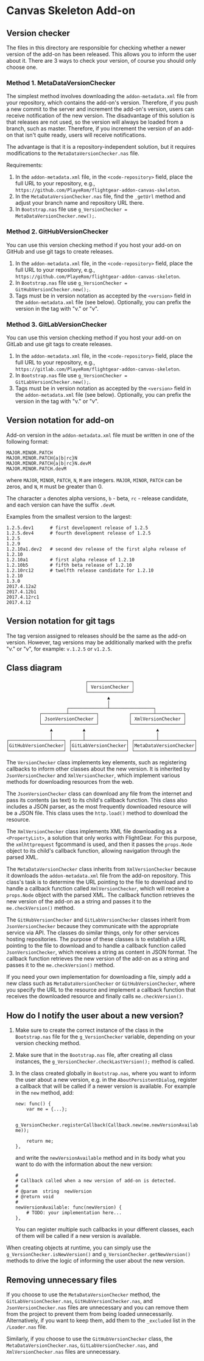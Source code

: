 Canvas Skeleton Add-on
======================

## Version checker

The files in this directory are responsible for checking whether a newer version of the add-on has been released. This allows you to inform the user about it. There are 3 ways to check your version, of course you should only choose one.

### Method 1. MetaDataVersionChecker

The simplest method involves downloading the `addon-metadata.xml` file from your repository, which contains the add-on's version. Therefore, if you push a new commit to the server and increment the add-on's version, users can receive notification of the new version. The disadvantage of this solution is that releases are not used, so the version will always be loaded from a branch, such as master. Therefore, if you increment the version of an add-on that isn't quite ready, users will receive notifications.

The advantage is that it is a repository-independent solution, but it requires modifications to the `MetaDataVersionChecker.nas` file.

Requirements:

1. In the `addon-metadata.xml` file, in the `<code-repository>` field, place the full URL to your repository, e.g., `https://github.com/PlayeRom/flightgear-addon-canvas-skeleton`.
2. In the `MetaDataVersionChecker.nas` file, find the `_getUrl` method and adjust your branch name and repository URL there.
3. In `Bootstrap.nas` file use `g_VersionChecker = MetaDataVersionChecker.new();`.

### Method 2. GitHubVersionChecker

You can use this version checking method if you host your add-on on GitHub and use git tags to create releases.

1. In the `addon-metadata.xml` file, in the `<code-repository>` field, place the full URL to your repository, e.g., `https://github.com/PlayeRom/flightgear-addon-canvas-skeleton`.
2. In `Bootstrap.nas` file use `g_VersionChecker = GitHubVersionChecker.new();`.
3. Tags must be in version notation as accepted by the `<version>` field in the `addon-metadata.xml` file (see below). Optionally, you can prefix the version in the tag with "v." or "v".

### Method 3. GitLabVersionChecker

You can use this version checking method if you host your add-on on GitLab and use git tags to create releases.

1. In the `addon-metadata.xml` file, in the `<code-repository>` field, place the full URL to your repository, e.g., `https://gitlab.com/PlayeRom/flightgear-addon-canvas-skeleton`.
2. In `Bootstrap.nas` file use `g_VersionChecker = GitLabVersionChecker.new();`.
3. Tags must be in version notation as accepted by the `<version>` field in the `addon-metadata.xml` file (see below). Optionally, you can prefix the version in the tag with "v." or "v".

## Version notation for add-on

Add-on version in the `addon-metadata.xml` file must be written in one of the following format:

```
MAJOR.MINOR.PATCH
MAJOR.MINOR.PATCH{a|b|rc}N
MAJOR.MINOR.PATCH{a|b|rc}N.devM
MAJOR.MINOR.PATCH.devM
```

where `MAJOR`, `MINOR`, `PATCH`, `N`, `M` are integers. `MAJOR`, `MINOR`, `PATCH` can be zeros, and `N`, `M` must be greater than 0.

The character `a` denotes alpha versions, `b` - beta, `rc` - release candidate, and each version can have the suffix `.devM`.

Examples from the smallest version to the largest:

```
1.2.5.dev1      # first development release of 1.2.5
1.2.5.dev4      # fourth development release of 1.2.5
1.2.5
1.2.9
1.2.10a1.dev2   # second dev release of the first alpha release of 1.2.10
1.2.10a1        # first alpha release of 1.2.10
1.2.10b5        # fifth beta release of 1.2.10
1.2.10rc12      # twelfth release candidate for 1.2.10
1.2.10
1.3.0
2017.4.12a2
2017.4.12b1
2017.4.12rc1
2017.4.12
```

## Version notation for git tags

The tag version assigned to releases should be the same as the add-on version. However, tag versions may be additionally marked with the prefix "v." or "v", for example: `v.1.2.5` or `v1.2.5`.

## Class diagram

```
                             ┌────────────────┐
                             │ VersionChecker │
                             └────────────────┘
                                     ▲
                                     │
                      ┌──────────────┴────────────────┐
            ┌─────────┴──────────┐           ┌────────┴──────────┐
            │ JsonVersionChecker │           │ XmlVersionChecker │
            └────────────────────┘           └───────────────────┘
                ▲           ▲                          ▲
                │           │                          │
┌───────────────┴────┐ ┌────┴───────────────┐ ┌────────┴─────────────┐
│GitHubVersionChecker│ │GitLabVersionChecker│ │MetaDataVersionChecker│
└────────────────────┘ └────────────────────┘ └──────────────────────┘
```

The `VersionChecker` class implements key elements, such as registering callbacks to inform other classes about the new version. It is inherited by `JsonVersionChecker` and `XmlVersionChecker`, which implement various methods for downloading resources from the web.

The `JsonVersionChecker` class can download any file from the internet and pass its contents (as text) to its child's callback function. This class also includes a JSON parser, as the most frequently downloaded resource will be a JSON file. This class uses the `http.load()` method to download the resource.

The `XmlVersionChecker` class implements XML file downloading as a `<PropertyList>`, a solution that only works with FlightGear. For this purpose, the `xmlhttprequest` fgcommand is used, and then it passes the `props.Node` object to its child's callback function, allowing navigation through the parsed XML.

The `MetaDataVersionChecker` class inherits from `XmlVersionChecker` because it downloads the `addon-metadata.xml` file from the add-on repository. This class's task is to determine the URL pointing to the file to download and to handle a callback function called `XmlVersionChecker`, which will receive a `props.Node` object with the parsed XML. The callback function retrieves the new version of the add-on as a string and passes it to the `me.checkVersion()` method.

The `GitHubVersionChecker` and `GitLabVersionChecker` classes inherit from `JsonVersionChecker` because they communicate with the appropriate service via API. The classes do similar things, only for other services hosting repositories. The purpose of these classes is to establish a URL pointing to the file to download and to handle a callback function called `JsonVersionChecker`, which receives a string as content in JSON format. The callback function retrieves the new version of the add-on as a string and passes it to the `me.checkVersion()` method.

If you need your own implementation for downloading a file, simply add a new class such as `MetaDataVersionChecker` or `GitHubVersionChecker`, where you specify the URL to the resource and implement a callback function that receives the downloaded resource and finally calls `me.checkVersion()`.

## How do I notify the user about a new version?

1. Make sure to create the correct instance of the class in the `Bootstrap.nas` file for the `g_VersionChecker` variable, depending on your version checking method.

2. Make sure that in the `Bootstrap.nas` file, after creating all class instances, the `g_VersionChecker.checkLastVersion();` method is called.

3. In the class created globally in `Bootstrap.nas`, where you want to inform the user about a new version, e.g. in the `AboutPersistentDialog`, register a callback that will be called if a newer version is available. For example in the `new` method, add:

    ```nasal
    new: func() {
        var me = {...};

        g_VersionChecker.registerCallback(Callback.new(me.newVersionAvailable, me));

        return me;
    },
    ```

    and write the `newVersionAvailable` method and in its body what you want to do with the information about the new version:

    ```nasal
    #
    # Callback called when a new version of add-on is detected.
    #
    # @param  string  newVersion
    # @return void
    #
    newVersionAvailable: func(newVersion) {
        # TODO: your implementation here...
    },
    ```

    You can register multiple such callbacks in your different classes, each of them will be called if a new version is available.

When creating objects at runtime, you can simply use the `g_VersionChecker.isNewVersion()` and `g_VersionChecker.getNewVersion()` methods to drive the logic of informing the user about the new version.

## Removing unnecessary files

If you choose to use the `MetaDataVersionChecker` method, the `GitLabVersionChecker.nas`, `GitHubVersionChecker.nas`, and `JsonVersionChecker.nas` files are unnecessary and you can remove them from the project to prevent them from being loaded unnecessarily. Alternatively, if you want to keep them, add them to the `_excluded` list in the `/Loader.nas` file.

Similarly, if you choose to use the `GitHubVersionChecker` class, the `MetaDataVersionChecker.nas`, `GitLabVersionChecker.nas`, and `XmlVersionChecker.nas` files are unnecessary.
